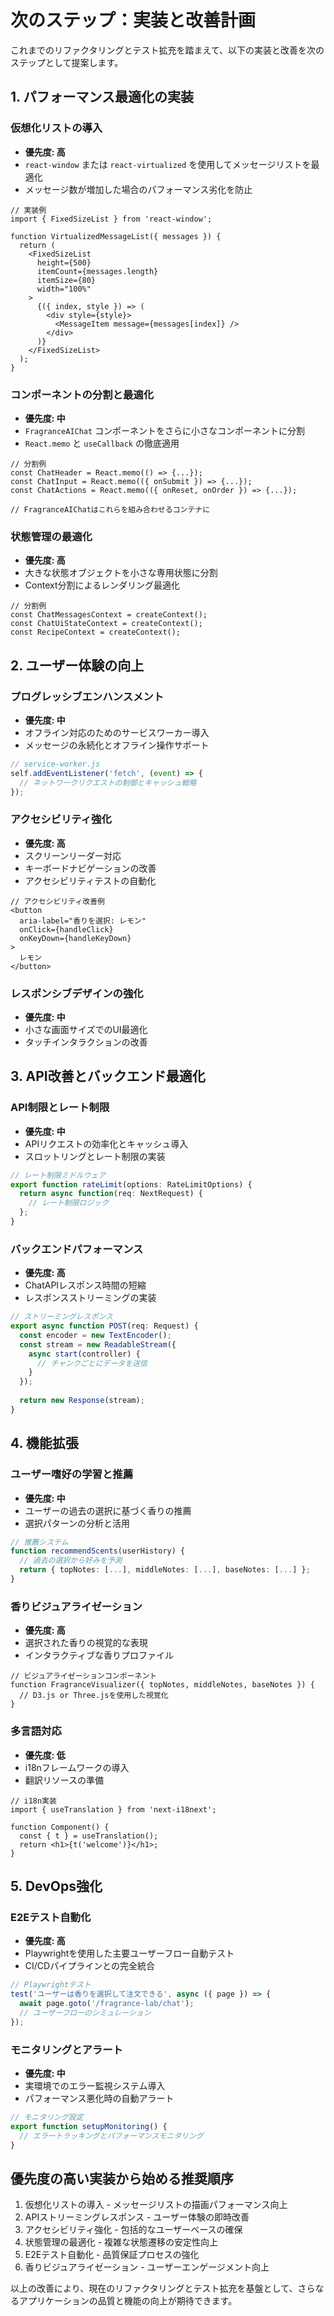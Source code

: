 # 次のステップ：実装と改善計画

これまでのリファクタリングとテスト拡充を踏まえて、以下の実装と改善を次のステップとして提案します。

## 1. パフォーマンス最適化の実装

### 仮想化リストの導入
- **優先度: 高**
- `react-window` または `react-virtualized` を使用してメッセージリストを最適化
- メッセージ数が増加した場合のパフォーマンス劣化を防止

```tsx
// 実装例
import { FixedSizeList } from 'react-window';

function VirtualizedMessageList({ messages }) {
  return (
    <FixedSizeList
      height={500}
      itemCount={messages.length}
      itemSize={80}
      width="100%"
    >
      {({ index, style }) => (
        <div style={style}>
          <MessageItem message={messages[index]} />
        </div>
      )}
    </FixedSizeList>
  );
}
```

### コンポーネントの分割と最適化
- **優先度: 中**
- `FragranceAIChat` コンポーネントをさらに小さなコンポーネントに分割
- `React.memo` と `useCallback` の徹底適用

```tsx
// 分割例
const ChatHeader = React.memo(() => {...});
const ChatInput = React.memo(({ onSubmit }) => {...});
const ChatActions = React.memo(({ onReset, onOrder }) => {...});

// FragranceAIChatはこれらを組み合わせるコンテナに
```

### 状態管理の最適化
- **優先度: 高**
- 大きな状態オブジェクトを小さな専用状態に分割
- Context分割によるレンダリング最適化

```tsx
// 分割例
const ChatMessagesContext = createContext();
const ChatUiStateContext = createContext();
const RecipeContext = createContext();
```

## 2. ユーザー体験の向上

### プログレッシブエンハンスメント
- **優先度: 中**
- オフライン対応のためのサービスワーカー導入
- メッセージの永続化とオフライン操作サポート

```js
// service-worker.js
self.addEventListener('fetch', (event) => {
  // ネットワークリクエストの制御とキャッシュ戦略
});
```

### アクセシビリティ強化
- **優先度: 高**
- スクリーンリーダー対応
- キーボードナビゲーションの改善
- アクセシビリティテストの自動化

```tsx
// アクセシビリティ改善例
<button
  aria-label="香りを選択: レモン"
  onClick={handleClick}
  onKeyDown={handleKeyDown}
>
  レモン
</button>
```

### レスポンシブデザインの強化
- **優先度: 中**
- 小さな画面サイズでのUI最適化
- タッチインタラクションの改善

## 3. API改善とバックエンド最適化

### API制限とレート制限
- **優先度: 中**
- APIリクエストの効率化とキャッシュ導入
- スロットリングとレート制限の実装

```ts
// レート制限ミドルウェア
export function rateLimit(options: RateLimitOptions) {
  return async function(req: NextRequest) {
    // レート制限ロジック
  };
}
```

### バックエンドパフォーマンス
- **優先度: 高**
- ChatAPIレスポンス時間の短縮
- レスポンスストリーミングの実装

```ts
// ストリーミングレスポンス
export async function POST(req: Request) {
  const encoder = new TextEncoder();
  const stream = new ReadableStream({
    async start(controller) {
      // チャンクごとにデータを送信
    }
  });
  
  return new Response(stream);
}
```

## 4. 機能拡張

### ユーザー嗜好の学習と推薦
- **優先度: 中**
- ユーザーの過去の選択に基づく香りの推薦
- 選択パターンの分析と活用

```ts
// 推薦システム
function recommendScents(userHistory) {
  // 過去の選択から好みを予測
  return { topNotes: [...], middleNotes: [...], baseNotes: [...] };
}
```

### 香りビジュアライゼーション
- **優先度: 高**
- 選択された香りの視覚的な表現
- インタラクティブな香りプロファイル

```tsx
// ビジュアライゼーションコンポーネント
function FragranceVisualizer({ topNotes, middleNotes, baseNotes }) {
  // D3.js or Three.jsを使用した視覚化
}
```

### 多言語対応
- **優先度: 低**
- i18nフレームワークの導入
- 翻訳リソースの準備

```tsx
// i18n実装
import { useTranslation } from 'next-i18next';

function Component() {
  const { t } = useTranslation();
  return <h1>{t('welcome')}</h1>;
}
```

## 5. DevOps強化

### E2Eテスト自動化
- **優先度: 高**
- Playwrightを使用した主要ユーザーフロー自動テスト
- CI/CDパイプラインとの完全統合

```ts
// Playwrightテスト
test('ユーザーは香りを選択して注文できる', async ({ page }) => {
  await page.goto('/fragrance-lab/chat');
  // ユーザーフローのシミュレーション
});
```

### モニタリングとアラート
- **優先度: 中**
- 実環境でのエラー監視システム導入
- パフォーマンス悪化時の自動アラート

```ts
// モニタリング設定
export function setupMonitoring() {
  // エラートラッキングとパフォーマンスモニタリング
}
```

## 優先度の高い実装から始める推奨順序

1. 仮想化リストの導入 - メッセージリストの描画パフォーマンス向上
2. APIストリーミングレスポンス - ユーザー体験の即時改善
3. アクセシビリティ強化 - 包括的なユーザーベースの確保
4. 状態管理の最適化 - 複雑な状態遷移の安定性向上
5. E2Eテスト自動化 - 品質保証プロセスの強化
6. 香りビジュアライゼーション - ユーザーエンゲージメント向上

以上の改善により、現在のリファクタリングとテスト拡充を基盤として、さらなるアプリケーションの品質と機能の向上が期待できます。
